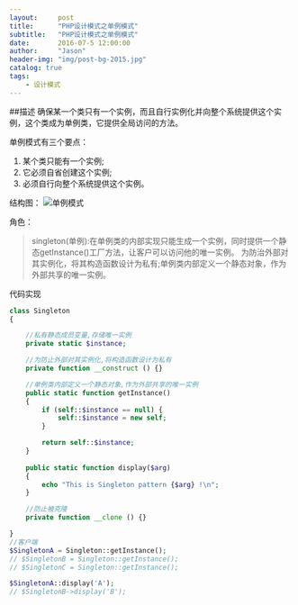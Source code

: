 ```yaml
---
layout:     post
title:      "PHP设计模式之单例模式"
subtitle:   "PHP设计模式之单例模式"
date:       2016-07-5 12:00:00
author:     "Jason"
header-img: "img/post-bg-2015.jpg"
catalog: true
tags:
    - 设计模式
---
```


##描述
确保某一个类只有一个实例，而且自行实例化并向整个系统提供这个实例，这个类成为单例类，它提供全局访问的方法。

单例模式有三个要点：
>
1.	某个类只能有一个实例; 
2.	它必须自省创建这个实例; 
3.	必须自行向整个系统提供这个实例。

结构图：
![单例模式](http://7xtw1r.com1.z0.glb.clouddn.com/1333305124_9327.gif)

角色：
>	singleton(单例):在单例类的内部实现只能生成一个实例，同时提供一个静态getInstance()工厂方法，让客户可以访问他的唯一实例。
	为防治外部对其实例化，将其构造函数设计为私有;单例类内部定义一个静态对象，作为外部共享的唯一实例。

代码实现

```PHP
class Singleton 
{

    //私有静态成员变量,存储唯一实例
    private static $instance;

    //为防止外部对其实例化,将构造函数设计为私有
    private function __construct () {}

    //单例类内部定义一个静态对象,作为外部共享的唯一实例
    public static function getInstance() 
    {
        if (self::$instance == null) {
            self::$instance = new self;
        }

        return self::$instance;
    }
    
    public static function display($arg) 
    {
        echo "This is Singleton pattern {$arg} !\n";
    }

    //防止被克隆
    private function __clone () {}

}
//客户端
$SingletonA = Singleton::getInstance();
// $SingletonB = Singleton::getInstance();
// $SingletonC = Singleton::getInstance();

$SingletonA::display('A');
// $SingletonB->display('B');

```

